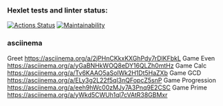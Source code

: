### Hexlet tests and linter status:
[![Actions Status](https://github.com/AMSmirnova/java-project-61/workflows/hexlet-check/badge.svg)](https://github.com/AMSmirnova/java-project-61/actions)
[![Maintainability](https://api.codeclimate.com/v1/badges/7b2e0864c3f3db0972e5/maintainability)](https://codeclimate.com/github/AMSmirnova/java-project-61/maintainability)

### asciinema
Greet https://asciinema.org/a/2jPHnCKkxKXGhPdy7rDlKFbkL
Game Even https://asciinema.org/a/yGaBNHkWOQ8eDY16QLZh0mtHz
Game Calc https://asciinema.org/a/Tv6KAAO5aSolWk2H1Dt5HaZXb
Game GCD https://asciinema.org/a/ELy3g2L22f5ql3nQFopcZ5snP
Game Progression https://asciinema.org/a/eeh9hWc00zMJy7A3Pnq9E2CSC
Game Prime https://asciinema.org/a/yWkd5CWUh1ql7cVAtR38GBMxr

